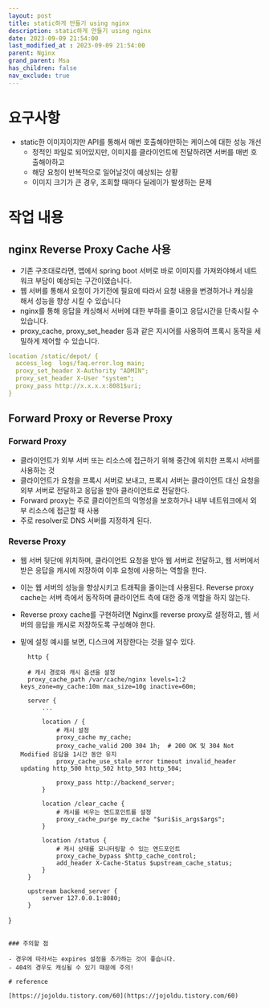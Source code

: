 ```yaml
---
layout: post
title: static하게 만들기 using nginx
description: static하게 만들기 using nginx
date: 2023-09-09 21:54:00
last_modified_at : 2023-09-09 21:54:00
parent: Nginx
grand_parent: Msa
has_children: false
nav_exclude: true
---
```


# 요구사항

- static한 이미지이지만 API를 통해서 매번 호출해야만하는 케이스에 대한 성능 개선
    - 정적인 파일로 되어있지만, 이미지를 클라이언트에 전달하려면 서버를 매번 호출해야하고
    - 해당 요청이 반복적으로 일어날것이 예상되는 상황
    - 이미지 크기가 큰 경우, 조회할 때마다 딜레이가 발생하는 문제

# 작업 내용

## nginx Reverse Proxy Cache 사용

- 기존 구조대로라면, 앱에서 spring boot 서버로 바로 이미지를 가져와야해서 네트워크 부담이 예상되는 구간이였습니다.
- 웹 서버를 통해서 요청이 가기전에 필요에 따라서 요청 내용을 변경하거나 캐싱을 해서 성능을 향상 시킬 수 있습니다
- nginx를 통해 응답을 캐싱해서 서버에 대한 부하를 줄이고 응답시간을 단축시킬 수 있습니다.
- proxy_cache, proxy_set_header 등과 같은 지시어를 사용하여 프록시 동작을 세밀하게 제어할 수 있습니다.

```yaml
location /static/depot/ {
  access_log  logs/faq.error.log main;
  proxy_set_header X-Authority "ADMIN";
  proxy_set_header X-User "system";
  proxy_pass http://x.x.x.x:8081$uri;
}
```

## Forward Proxy or Reverse Proxy

### Forward Proxy

- 클라이언트가 외부 서버 또는 리소스에 접근하기 위해 중간에 위치한 프록시 서버를 사용하는 것
- 클라이언트가 요청을 프록시 서버로 보내고, 프록시 서버는 클라이언트 대신 요청을 외부 서버로 전달하고 응답을 받아 클라이언트로 전달한다. 
- Forward proxy는 주로 클라이언트의 익명성을 보호하거나 내부 네트워크에서 외부 리소스에 접근할 때 사용
- 주로 resolver로 DNS 서버를 지정하게 된다.

### Reverse Proxy
- 웹 서버 뒷단에 위치하며, 클라이언트 요청을 받아 웹 서버로 전달하고, 웹 서버에서 받은 응답을 캐시에 저장하여 이후 요청에 사용하는 역할을 한다.
- 이는 웹 서버의 성능을 향상시키고 트래픽을 줄이는데 사용된다. Reverse proxy cache는 서버 측에서 동작하며 클라이언트 측에 대한 중개 역할을 하지 않는다.
-  Reverse proxy cache를 구현하려면 Nginx를 reverse proxy로 설정하고, 웹 서버의 응답을 캐시로 저장하도록 구성해야 한다.
- 밑에 설정 예시를 보면, 디스크에 저장한다는 것을 알수 있다.

  ```
    http {

    # 캐시 경로와 캐시 옵션을 설정
    proxy_cache_path /var/cache/nginx levels=1:2 keys_zone=my_cache:10m max_size=10g inactive=60m;

    server {
        ...

        location / {
            # 캐시 설정
            proxy_cache my_cache;
            proxy_cache_valid 200 304 1h;  # 200 OK 및 304 Not Modified 응답을 1시간 동안 유지
            proxy_cache_use_stale error timeout invalid_header updating http_500 http_502 http_503 http_504;
            
            proxy_pass http://backend_server;
        }
        
        location /clear_cache {
            # 캐시를 비우는 엔드포인트를 설정
            proxy_cache_purge my_cache "$uri$is_args$args";
        }

        location /status {
            # 캐시 상태를 모니터링할 수 있는 엔드포인트
            proxy_cache_bypass $http_cache_control;
            add_header X-Cache-Status $upstream_cache_status;
        }
    }

    upstream backend_server {
        server 127.0.0.1:8080;
    }
}

  ```

### 주의할 점

- 경우에 따라서는 expires 설정을 추가하는 것이 좋습니다.
- 404의 경우도 캐싱될 수 있기 때문에 주의!

# reference

[https://jojoldu.tistory.com/60](https://jojoldu.tistory.com/60)